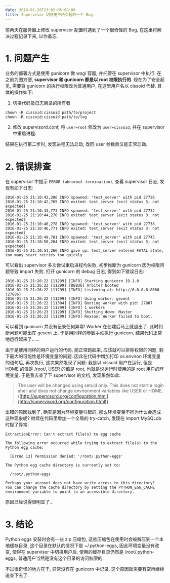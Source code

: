 ```yaml
---
date: 2016-01-26T23:02:05+08:00
title: Supervisor 切换用户所引起的一个 Bug.
---
```



前两天在服务器上修改 supervisor 配置时遇到了一个很奇怪的 Bug,
在这里将解决过程记录下来, 以作备忘.

<!--more-->

# 1. 问题产生

业务的部署方式是使用 gunicorn 做 wsgi 容器, 并托管在 supervisor 中执行.
在之前为图方便, **supervisor 和 gunicorn 都是以 root 权限执行的**.
现在为了安全起见, 需要将 gunicorn 的执行权限改为普通用户, 在这里用户名以 cissoid
代替. 具体的操作如下:

1. 切换代码及日志目录的所有者

``` Text
chown -R cissoid:cissoid path/to/project
chown -R cissoid:cissoid path/to/log
```

2. 修改 supervisord.conf, 将 `user=root` 修改为 `user=cissoid`, 并在 supervisor 中重启进程.

结果在执行第二步时, 发现进程无法启动, 改回 user 参数后又能正常启动.

# 2. 错误排查

在 supervisor 中提示 `ERROR (abnormal termination)`, 查看 supervisor 日志, 发现有如下日志:

``` Text
2016-01-25 21:10:42,206 INFO spawned: 'test_server' with pid 27726
2016-01-25 21:10:42,765 INFO exited: test_server (exit status 3; not expected)
2016-01-25 21:10:43,773 INFO spawned: 'test_server' with pid 27732
2016-01-25 21:10:44,270 INFO exited: test_server (exit status 3; not expected)
2016-01-25 21:10:46,278 INFO spawned: 'test_server' with pid 27738
2016-01-25 21:10:46,771 INFO exited: test_server (exit status 3; not expected)
2016-01-25 21:10:49,781 INFO spawned: 'test_server' with pid 27745
2016-01-25 21:10:50,264 INFO exited: test_server (exit status 3; not expected)
2016-01-25 21:10:51,266 INFO gave up: test_server entered FATAL state, too many start retries too quickly
```

可以看出 supervisor 多次尝试重启进程均失败, 初步推断为 gunicorn 因为权限问题导致
import 失败. 打开 gunicorn 的 debug 日志, 得到如下错误日志:

``` Text
2016-01-25 21:26:22 [11299] [INFO] Starting gunicorn 19.1.0
2016-01-25 21:26:22 [11299] [DEBUG] Arbiter booted
2016-01-25 21:26:22 [11299] [INFO] Listening at: http://0.0.0.0:8080 (27886)
2016-01-25 21:26:22 [11299] [INFO] Using worker: gevent
2016-01-25 21:26:22 [11304] [INFO] Booting worker with pid: 27887
2016-01-25 21:26:22 [11299] [INFO] 1 workers
2016-01-25 21:26:23 [11299] [INFO] Shutting down: Master
2016-01-25 21:26:23 [11299] [INFO] Reason: Worker failed to boot.
```

可以看到 gunicorn 并没有记录任何异常! Worker 在创建后马上就退出了. 此时判断问题可能出在
gevent 上, 于是用同样的参数手动执行 gunicorn, 结果代码正常地运行起来了......

由于是使用同样的用户运行的代码, 能正常跑起来, 应该就可以排除权限的问题, 剩下最大的可能性是环境变量的问题.
因此在代码中增加打印 os.environ 环境变量的语句后, 再次执行, 这次果然发现了问题:
我是以 cissoid 用户在运行, 但是 HOME 的值是 /root/, USER 的值是 root, 也就是说运行时使用的是
root 用户的环境变量. 于是我去查了下 supervisor 的文档, 发现果然如此:

> The user will be changed using setuid only. This does not start a login shell
> and does not change environment variables like USER or HOME.
> ([http://supervisord.org/configuration.html](http://supervisord.org/configuration.html))

出错的原因找到了, 确实是因为环境变量引起的,
那么环境变量不同为什么会造成这种现象呢? 继续在代码里增加一个全局的 try-catch,
发现在 import MySQLdb 时抛了异常:

``` Text
ExtractionError: Can't extract file(s) to egg cache

The following error occurred while trying to extract file(s) to the Python egg cache:

  [Errno 13] Permission denied: '/root/.python-eggs'

The Python egg cache directory is currently set to:

  /root/.python-eggs

Perhaps your account does not have write access to this directory?  You can change the cache directory by setting the PYTHON_EGG_CACHE environment variable to point to an accessible directory.
```

原因已经说得很明显了...

# 3. 结论
Python eggs 安装时会有一些 zip 压缩包, 这些压缩包在使用时会被解压到一个本地缓存目录,
这个目录在默认的情况下是 ~/.python-eggs, 因此环境变量没有改变, 使得在 supervisor
中切换用户后, 使用的缓存目录仍然是 /root/.python-eggs, 普通用户当然是没有这个目录的访问权限的.

不过很奇怪的地方在于, 异常没有在 gunicorn 中记录, 这个原因就需要有空再继续追查下去了.
